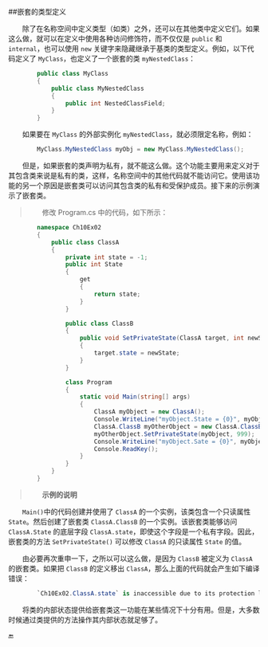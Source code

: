 ##嵌套的类型定义

&emsp;&emsp;除了在名称空间中定义类型（如类）之外，还可以在其他类中定义它们。如果这么做，就可以在定义中使用各种访问修饰符，而不仅仅是 `public` 和 `internal`，也可以使用 `new` 关键字来隐藏继承于基类的类型定义。例如，以下代码定义了 `MyClass`，也定义了一个嵌套的类 `myNestedClass`：

```csharp
        public class MyClass
        {
            public class MyNestedClass
            {
                public int NestedClassField;
            }
        }
```


&emsp;&emsp;如果要在 `MyClass` 的外部实例化 `myNestedClass`，就必须限定名称，例如：

```csharp
        MyClass.MyNestedClass myObj = new MyClass.MyNestedClass();
```

&emsp;&emsp;但是，如果嵌套的类声明为私有，就不能这么做。这个功能主要用来定义对于其包含类来说是私有的类，这样，名称空间中的其他代码就不能访问它。使用该功能的另一个原因是嵌套类可以访问其包含类的私有和受保护成员。接下来的示例演示了嵌套类。

>&emsp;&emsp;修改 Program.cs 中的代码，如下所示：

```csharp
        namespace Ch10Ex02
        {
            public class ClassA
            {
                private int state = -1;
                public int State
                {
                    get
                    {
                        return state;
                    }
                }

                public class ClassB
                {
                    public void SetPrivateState(ClassA target, int newState)
                    {
                        target.state = newState;
                    }
                }

                class Program
                {
                    static void Main(string[] args)
                    {
                        ClassA myObject = new ClassA();
                        Console.WriteLine("myObject.State = {0}", myObject.State);
                        ClassA.ClassB myOtherObject = new ClassA.ClassB();
                        myOtherObject.SetPrivateState(myObject, 999);
                        Console.WriteLine("myObject.Sate = {0}", myObject.State);
                        Console.ReadKey();
                    }
                }
            }
        }
```

>&emsp;&emsp;**示例的说明**

&emsp;&emsp;`Main()`中的代码创建并使用了 `ClassA` 的一个实例，该类包含一个只读属性 `State`。然后创建了嵌套类 `ClassA.ClassB` 的一个实例。该嵌套类能够访问 `ClassA.State` 的底层字段 `ClassA.state`，即使这个字段是一个私有字段。因此，嵌套类的方法 `SetPrivateState()` 可以修改 `ClassA` 的只读属性 `State` 的值。

&emsp;&emsp;由必要再次重申一下，之所以可以这么做，是因为 `ClassB` 被定义为 `ClassA` 的嵌套类。如果把 `ClassB` 的定义移出 `ClassA`，那么上面的代码就会产生如下编译错误：

```csharp
        `Ch10Ex02.ClassA.state` is inaccessible due to its protection level.
```

&emsp;&emsp;将类的内部状态提供给嵌套类这一功能在某些情况下十分有用。但是，大多数时候通过类提供的方法操作其内部状态就足够了。





🔚

